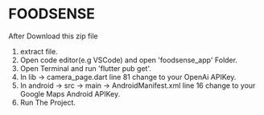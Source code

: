 # FOODSENSE

After Download this zip file 
1. extract file.
2. Open code editor(e.g VSCode) and open 'foodsense_app' Folder.
3. Open Terminal and run 'flutter pub get'.
4. In lib -> camera_page.dart line 81 change to your OpenAi APIKey.
5. In android -> src -> main -> AndroidManifest.xml line 16 change to your Google Maps Android APIKey.
6. Run The Project.
